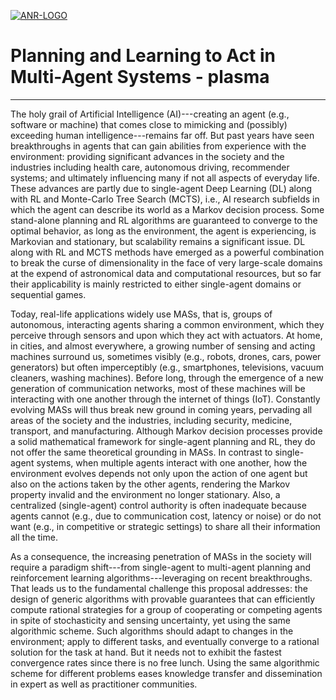[![ANR-LOGO](https://anr.fr/typo3conf/ext/anr_skin/Resources/Public/assets/img/anr-logo-2021.png)](https://anr.fr/en/funded-projects-and-impact/funded-projects/project/funded/project/b2d9d3668f92a3b9fbbf7866072501ef-90a404dcc8/?tx_anrprojects_funded%5Bcontroller%5D=Funded&cHash=877431eb2b62e32a53bc2661f725a7d3)

# Planning and Learning to Act in Multi-Agent Systems - plasma

-----

The holy grail of Artificial Intelligence (AI)---creating an agent (e.g., software or machine) that comes close to mimicking and (possibly) exceeding human intelligence---remains far off. But past years have seen breakthroughs in agents that can gain abilities from experience with the environment: providing significant advances in the society and the industries including health care, autonomous driving, recommender systems; and ultimately influencing many if not all aspects of everyday life. These advances are partly due to single-agent Deep Learning (DL) along with RL and Monte-Carlo Tree Search (MCTS), i.e., AI research subfields in which the agent can describe its world as a Markov decision process. Some stand-alone planning and RL algorithms are guaranteed to converge to the optimal behavior, as long as the environment, the agent is experiencing, is Markovian and stationary, but scalability remains a significant issue. DL along with RL and MCTS methods have emerged as a powerful combination to break the curse of dimensionality in the face of very large-scale domains at the expend of astronomical data and computational resources, but so far their applicability is mainly restricted to either single-agent domains or sequential games.

Today, real-life applications widely use MASs, that is, groups of autonomous, interacting agents sharing a common environment, which they perceive through sensors and upon which they act with actuators. At home, in cities, and almost everywhere, a growing number of sensing and acting machines surround us, sometimes visibly (e.g., robots, drones, cars, power generators) but often imperceptibly (e.g., smartphones, televisions, vacuum cleaners, washing machines). Before long, through the emergence of a new generation of communication networks, most of these machines will be interacting with one another through the internet of things (IoT). Constantly evolving MASs will thus break new ground in coming years, pervading all areas of the society and the industries, including security, medicine, transport, and manufacturing. Although Markov decision processes provide a solid mathematical framework for single-agent planning and RL, they do not offer the same theoretical grounding in MASs. In contrast to single-agent systems, when multiple agents interact with one another, how the environment evolves depends not only upon the action of one agent but also on the actions taken by the other agents, rendering the Markov property invalid and the environment no longer stationary. Also, a centralized (single-agent) control authority is often inadequate because agents cannot (e.g., due to communication cost, latency or noise) or do not want (e.g., in competitive or strategic settings) to share all their information all the time.

As a consequence, the increasing penetration of MASs in the society will require a paradigm shift---from single-agent to multi-agent planning and reinforcement learning algorithms---leveraging on recent breakthroughs. That leads us to the fundamental challenge this proposal addresses: the design of generic algorithms with provable guarantees that can efficiently compute rational strategies for a group of cooperating or competing agents in spite of stochasticity and sensing uncertainty, yet using the same algorithmic scheme. Such algorithms should adapt to changes in the environment; apply to different tasks, and eventually converge to a rational solution for the task at hand. But it needs not to exhibit the fastest convergence rates since there is no free lunch.
Using the same algorithmic scheme for different problems eases knowledge transfer and dissemination in expert as well as practitioner communities.